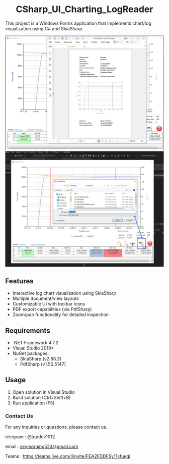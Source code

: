 # 

<div align="center">
   <h1>CSharp_UI_Charting_LogReader</h1>
</div>


This project is a Windows Forms application that implements chart/log visualization using C# and SkiaSharp.



<div align="center">
   <img src=https://github.com/LucaIT523/CSharp_UI_Charting_LogReader/blob/main/images/1.png>
</div>



<div align="center">
   <img src=https://github.com/LucaIT523/CSharp_UI_Charting_LogReader/blob/main/images/2.png>
</div>





## Features
- Interactive log chart visualization using SkiaSharp
- Multiple document/view layouts
- Customizable UI with toolbar icons
- PDF export capabilities (via PdfSharp)
- Zoom/pan functionality for detailed inspection

## Requirements
- .NET Framework 4.7.2
- Visual Studio 2019+
- NuGet packages:
  - SkiaSharp (v2.88.3)
  - PdfSharp (v1.50.5147)

## Usage
1. Open solution in Visual Studio
2. Build solution (Ctrl+Shift+B)
3. Run application (F5)

### **Contact Us**

For any inquiries or questions, please contact us.

telegram : @topdev1012

email :  skymorning523@gmail.com

Teams :  https://teams.live.com/l/invite/FEA2FDDFSy11sfuegI